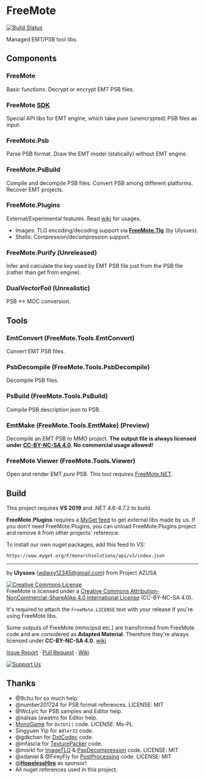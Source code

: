 # FreeMote
[![Build Status](https://ci.appveyor.com/api/projects/status/github/UlyssesWu/FreeMote?branch=master&svg=true)](https://ci.appveyor.com/project/UlyssesWu/freemote/build/artifacts)

Managed EMT/PSB tool libs.

## Components
### FreeMote
Basic functions. Decrypt or encrypt EMT PSB files.
### FreeMote [SDK](https://github.com/Project-AZUSA/FreeMote-SDK)
Special API libs for EMT engine, which take _pure_ (unencrypted) PSB files as input.
### FreeMote.Psb
Parse PSB format. Draw the EMT model (statically) without EMT engine.
### FreeMote.PsBuild
Compile and decompile PSB files. Convert PSB among different platforms. Recover EMT projects.
### FreeMote.Plugins
External/Experimental features. Read [wiki](https://github.com/UlyssesWu/FreeMote/wiki) for usages.

* Images: TLG encoding/decoding support via [**FreeMote.Tlg**](https://github.com/Project-AZUSA/TlgLib) (by Ulysses).
* Shells: Compression/decompression support.

### FreeMote.Purify (Unreleased)
Infer and calculate the key used by EMT PSB file just from the PSB file (rather than get from engine).
### DualVectorFoil (Unrealistic)
PSB <-> MOC conversion.

## Tools
### EmtConvert (FreeMote.Tools.EmtConvert)
Convert EMT PSB files.
### PsbDecompile (FreeMote.Tools.PsbDecompile)
Decompile PSB files.
### PsBuild (FreeMote.Tools.PsBuild)
Compile PSB description json to PSB.
### EmtMake (FreeMote.Tools.EmtMake) (Preview)
Decompile an EMT PSB to MMO project. **The output file is always licensed under [CC-BY-NC-SA 4.0](https://creativecommons.org/licenses/by-nc-sa/4.0/). No commercial usage allowed!**
### FreeMote Viewer (FreeMote.Tools.Viewer)
Open and render EMT _pure_ PSB. This tool requires [FreeMote.NET](https://github.com/Project-AZUSA/FreeMote.NET#freemoteviewer).

## Build
This project requires **VS 2019** and .NET 4.6-4.7.2 to build.

**FreeMote.Plugins** requires a [MyGet feed](https://www.myget.org/feed/monarchsolutions/package/nuget/FreeMote.Tlg) to get external libs made by us. If you don't need FreeMote.Plugins, you can unload FreeMote.Plugins project and remove it from other projects' reference.

To install our own nuget packages, add this feed to VS:

`https://www.myget.org/F/monarchsolutions/api/v3/index.json`


---
by **Ulysses** (wdwxy12345@gmail.com) from Project AZUSA

<a rel="license" href="http://creativecommons.org/licenses/by-nc-sa/4.0/"><img alt="Creative Commons License" style="border-width:0" src="https://i.creativecommons.org/l/by-nc-sa/4.0/88x31.png" /></a><br />FreeMote is licensed under a <a rel="license" href="http://creativecommons.org/licenses/by-nc-sa/4.0/">Creative Commons Attribution-NonCommercial-ShareAlike 4.0 International License</a> (CC-BY-NC-SA 4.0).

It's required to attach the `FreeMote.LICENSE` text with your release if you're using FreeMote libs.

Some outputs of FreeMote (mmo/psd etc.) are transformed from FreeMote code and are considered as **Adapted Material**. Therefore they're always licensed under **CC-BY-NC-SA 4.0**. [wiki](https://github.com/UlyssesWu/FreeMote/wiki/License)

[Issue Report](https://github.com/UlyssesWu/FreeMote/issues) · [Pull Request](https://github.com/UlyssesWu/FreeMote/pulls) · [Wiki](https://github.com/UlyssesWu/FreeMote/wiki)

[![Support Us](https://az743702.vo.msecnd.net/cdn/kofi2.png?v=0 "Buy Me a Coffee at ko-fi.com")](https://ko-fi.com/Ulysses)

## Thanks

* @9chu for so much help.
* @number201724 for PSB format references. LICENSE: MIT
* @WcLyic for PSB samples and Editor help.
* @nalsas (awatm) for Editor help.
* [MonoGame](https://github.com/MonoGame/MonoGame) for `DxtUtil` code. LICENSE: Ms-PL
* Singyuen Yip for `Adler32` code.
* @gdkchan for [DxtCodec](https://github.com/gdkchan/CEGTool/blob/master/CEGTool/DXTCodec.cs) code.
* @mfascia for [TexturePacker](https://github.com/mfascia/TexturePacker) code.
* @morkt for [ImageTLG](https://github.com/morkt/GARbro/blob/master/ArcFormats/KiriKiri/ImageTLG.cs) & [PspDecompression](https://github.com/morkt/GARbro/blob/master/ArcFormats/Will/ArcPulltop.cs) code. LICENSE: MIT
* @xdaniel & @FireyFly for [PostProcessing](https://github.com/xdanieldzd/GXTConvert/blob/master/GXTConvert/Conversion/PostProcessing.cs) code. LICENSE: MIT
* @[**HopelessHiro**](https://forums.fuwanovel.net/profile/25739-hoplesshiro/) as sponsor!
* All nuget references used in this project.
